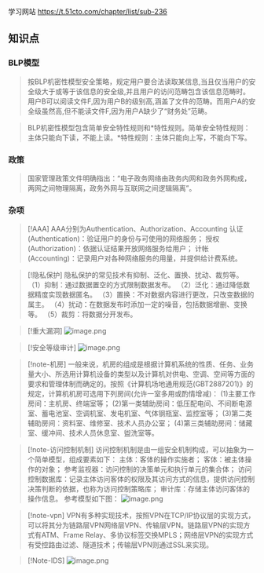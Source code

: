 学习网站
https://t.51cto.com/chapter/list/sub-236


## 知识点
### BLP模型
>按BLP机密性模型安全策略，规定用户要合法读取某信息,当且仅当用户的安全级大于或等于该信息的安全级,并且用户的访问范畴包含该信息范畴时。用户B可以阅读文件F,因为用户B的级别高,涵盖了文件的范畴。而用户A的安全级虽然高,但不能读文件F,因为用户A缺少了“财务处”范畴。

>BLP机密性模型包含简单安全特性规则和\*特性规则。简单安全特性规则：主体只能向下读，不能上读。\*特性规则：主体只能向上写，不能向下写。



### 政策
>国家管理政策文件明确指出：“电子政务网络由政务内网和政务外网构成，两网之间物理隔离，政务外网与互联网之间逻辑隔离”。


### 杂项
>[!AAA]
>AAA分别为Authentication、Authorization、Accounting
认证(Authentication)：验证用户的身份与可使用的网络服务；
授权(Authorization)：依据认证结果开放网络服务给用户；
计帐(Accounting)：记录用户对各种网络服务的用量，并提供给计费系统。


>[!隐私保护]
隐私保护的常见技术有抑制、泛化、置换、扰动、裁剪等。
（1）抑制：通过数据置空的方式限制数据发布。
（2）泛化：通过降低数据精度实现数据匿名。
（3）置换：不对数据内容进行更改，只改变数据的属主。
（4）扰动：在数据发布时添加一定的噪音，包括数据增删、变换等。
（5）裁剪：将数据分开发布。



>[!重大漏洞]
>![image.png](https://gitee.com/leiye87/typora_picture/raw/master/20240914004827.png)


>[!安全等级审计]
>![image.png](https://gitee.com/leiye87/typora_picture/raw/master/20240914004634.png)



>[!note-机房]
>一般来说，机房的组成是根据计算机系统的性质、任务、业务量大小、所选用计算机设备的类型以及计算机对供电、空调、空间等方面的要求和管理体制而确定的。按照《计算机场地通用规范(GBT2887201)》的规定，计算机机房可选用下列房间(允许一室多用或酌情增减)：
(1)主要工作房间：主机房、终端室等；
(2)第一类辅助房间：低压配电间、不间断电源室、蓄电池室、空调机室、发电机室、气体钢瓶室、监控室等；
(3)第二类辅助房间：资料室、维修室、技术人员办公室；
(4)第三类辅助房间：储藏室、缓冲间、技术人员休息室、盥洗室等。


>[!note-访问控制机制]
>访问控制机制是由一组安全机制构成，可以抽象为一个简单模型，组成要素如下：
主体：客体的操作实施者；
客体：被主体操作的对象；
参考监视器：访问控制的决策单元和执行单元的集合体；
访问控制数据库：记录主体访问客体的权限及其访问方式的信息，提供访问控制决策判断的依据，也称为访问控制策略库；
审计库：存储主体访问客体的操作信息。
参考模型如下图：
![image.png](https://gitee.com/leiye87/typora_picture/raw/master/20240914004159.png)


>[!note-vpn]
>VPN有多种实现技术，按照VPN在TCP/IP协议层的实现方式，可以将其分为链路层VPN网络层VPN、传输层VPN。链路层VPN的实现方式有ATM、Frame Relay、多协议标签交换MPLS；网络层VPN的实现方式有受控路由过滤、隧道技术；传输层VPN则通过SSL来实现。


>[!Note-IDS]
>![image.png](https://gitee.com/leiye87/typora_picture/raw/master/20240914004453.png)

